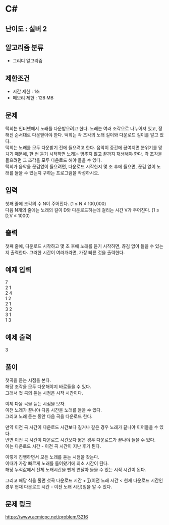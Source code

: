 # C#

## 난이도 : 실버 2

## 알고리즘 분류
  - 그리디 알고리즘

## 제한조건
  - 시간 제한 : 1초
  - 메모리 제한 : 128 MB

## 문제
택희는 인터넷에서 노래를 다운받으려고 한다. 노래는 여러 조각으로 나누어져 있고, 정해진 순서대로 다운받아야 한다. 택희는 각 조각의 노래 길이와 다운로드 길이를 알고 있다.<br/>
택희는 노래를 모두 다운받기 전에 들으려고 한다. 음악이 중간에 끊여지면 분위기를 망치기 때문에, 한 번 듣기 시작하면 노래는 멈추지 않고 끝까지 재생해야 한다. 각 조각을 들으려면 그 조각을 모두 다운로드 해야 들을 수 있다.<br/>
택희가 음악을 끊김없이 들으려면, 다운로드 시작한지 몇 초 후에 들으면, 끊김 없이 노래를 들을 수 있는지 구하는 프로그램을 작성하시오.<br/>


## 입력
첫째 줄에 조각의 수 N이 주어진다. (1 ≤ N ≤ 100,000)<br/>
다음 N개의 줄에는 노래의 길이 D와 다운로드하는데 걸리는 시간 V가 주어진다. (1 ≤ D,V ≤ 1000)<br/>


## 출력
첫째 줄에, 다운로드 시작하고 몇 초 후에 노래를 듣기 시작하면, 끊김 없이 들을 수 있는지 출력한다. 그러한 시간이 여러개라면, 가장 빠른 것을 출력한다.<br/>


## 예제 입력
7<br/>
2 1<br/>
2 4<br/>
1 2<br/>
2 1<br/>
3 2<br/>
3 1<br/>
1 3<br/>


## 예제 출력
3<br/>


## 풀이
첫곡을 듣는 시점을 본다.<br/>
해당 조각을 모두 다운해야지 바로들을 수 있다.<br/>
그래서 첫 곡의 듣는 시점은 시작 시간이다.<br/>


이제 다음 곡을 듣는 시점을 보자.<br/>
이전 노래가 끝나야 다음 시간을 노래를 들을 수 있다.<br/>
그리고 노래 듣는 동안 다음 곡을 다운로드 한다.<br/>


만약 이전 곡 시간이 다운로드 시간보다 길거나 같은 경우 노래가 끝나야 이어들을 수 있다.<br/>
반면 이전 곡 시간이 다운로드 시간보다 짧은 경우 다운로드가 끝나야 들을 수 있다.<br/>
이는 다운로드 시간 - 이전 곡 시간이 지난 후가 된다.<br/>


이렇게 진행하면서 모든 노래를 듣는 시점을 찾는다.<br/>
이때가 가장 빠르게 노래를 들어왔기에 최소 시간이 된다.<br/>
해당 누적값에서 전체 노래시간을 뺀게 연달아 들을 수 있는 시작 시간이 된다.<br/>


그리고 해당 식을 풀면 첫곡 다운로드 시간 + ∑(이전 노래 시간 < 현재 다운로드 시간인 경우 현재 다운로드 시간 - 이전 노래 시간)임을 알 수 있다.<br/>


## 문제 링크
https://www.acmicpc.net/problem/3216